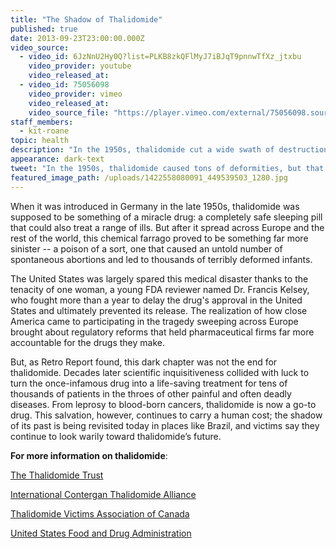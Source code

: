 ```yaml
---
title: "The Shadow of Thalidomide"
published: true
date: 2013-09-23T23:00:00.000Z
video_source:
  - video_id: 6JzNnU2Hy0Q?list=PLKB8zkQFlMyJ7iBJqT9pnnwTfXz_jtxbu
    video_provider: youtube
    video_released_at:
  - video_id: 75056098
    video_provider: vimeo
    video_released_at:
    video_source_file: "https://player.vimeo.com/external/75056098.source.mov?s=07b305db388592fc1358e4fd1047547b&profile_id=0&download=1"
staff_members:
  - kit-roane
topic: health
description: "In the 1950s, thalidomide cut a wide swath of destruction across the world, leaving behind thousands of deformed infants, but that was only the beginning of the story."
appearance: dark-text
tweet: "In the 1950s, thalidomide caused tons of deformities, but that was only the beginning of the story:"
featured_image_path: /uploads/1422558080091_449539503_1280.jpg
---
```


When it was introduced in Germany in the late 1950s, thalidomide was supposed to be something of a miracle drug: a completely safe sleeping pill that could also treat a range of ills. But after it spread across Europe and the rest of the world, this chemical farrago proved to be something far more sinister -- a poison of a sort, one that caused an untold number of spontaneous abortions and led to thousands of terribly deformed infants.

The United States was largely spared this medical disaster thanks to the tenacity of one woman, a young FDA reviewer named Dr. Francis Kelsey, who fought more than a year to delay the drug's approval in the United States and ultimately prevented its release. The realization of how close America came to participating in the tragedy sweeping across Europe brought about regulatory reforms that held pharmaceutical firms far more accountable for the drugs they make.

But, as Retro Report found, this dark chapter was not the end for thalidomide. Decades later scientific inquisitiveness collided with luck to turn the once-infamous drug into a life-saving treatment for tens of thousands of patients in the throes of other painful and often deadly diseases. From leprosy to blood-born cancers, thalidomide is now a go-to drug. This salvation, however, continues to carry a human cost; the shadow of its past is being revisited today in places like Brazil, and victims say they continue to look warily toward thalidomide’s future.

**For more information on thalidomide**:

[The Thalidomide Trust](http://www.thalidomidetrust.org/)

[International Contergan Thalidomide Alliance](http://www.ictacampaign.com)

[Thalidomide Victims Association of Canada](http://www.thalidomide.ca/)

[United States Food and Drug Administration](http://www.fda.gov/drugs/newsevents/ucm320924.htm)

